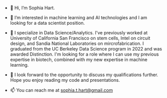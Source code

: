 - 👋 Hi, I’m Sophia Hart.

- 👀 I’m interested in machine learning and AI technologies and I am looking for a data scientist position.

- 🌱 I specialize in Data Science/Analytics. I've previously worked at University of California San Francisco on stem cells, Intel on circuit design, and Sandia National Laboratories on mircrofabrication. I graduated from the UC Berkeley Data Science program in 2022 and was awarded Distinction. I'm looking for a role where I can use my previous expertise in biotech, combined with my new expertise in machine learning.
  

- 💞️ I look forward to the opportunity to discuss my qualifications further. Hope you enjoy reading my code and presentations.

- 📫 You can reach me at sophia.t.hart@gmail.com

<!---
SophiaTangHart/SophiaTangHart is a ✨ special ✨ repository because its `README.md` (this file) appears on your GitHub profile.
You can click the Preview link to take a look at your changes.
--->
